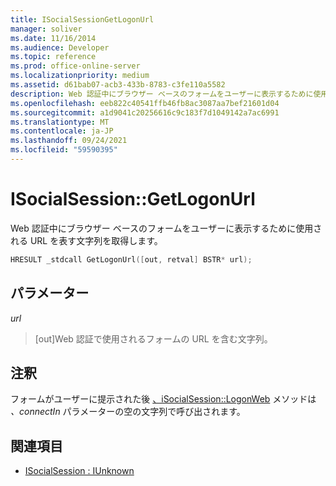 ```yaml
---
title: ISocialSessionGetLogonUrl
manager: soliver
ms.date: 11/16/2014
ms.audience: Developer
ms.topic: reference
ms.prod: office-online-server
ms.localizationpriority: medium
ms.assetid: d61bab07-acb3-433b-8783-c3fe110a5582
description: Web 認証中にブラウザー ベースのフォームをユーザーに表示するために使用される URL を表す文字列を取得します。
ms.openlocfilehash: eeb822c40541ffb46fb8ac3087aa7bef21601d04
ms.sourcegitcommit: a1d9041c20256616c9c183f7d1049142a7ac6991
ms.translationtype: MT
ms.contentlocale: ja-JP
ms.lasthandoff: 09/24/2021
ms.locfileid: "59590395"
---
```

# <a name="isocialsessiongetlogonurl"></a>ISocialSession::GetLogonUrl

Web 認証中にブラウザー ベースのフォームをユーザーに表示するために使用される URL を表す文字列を取得します。
  
```cpp
HRESULT _stdcall GetLogonUrl([out, retval] BSTR* url);
```

## <a name="parameters"></a>パラメーター

_url_
  
> [out]Web 認証で使用されるフォームの URL を含む文字列。
    
## <a name="remarks"></a>注釈

フォームがユーザーに提示された後 [、iSocialSession::LogonWeb](isocialsession-logonweb.md) メソッドは  _、connectIn_ パラメーターの空の文字列で呼び出されます。 
  
## <a name="see-also"></a>関連項目

- [ISocialSession : IUnknown](isocialsessioniunknown.md)

